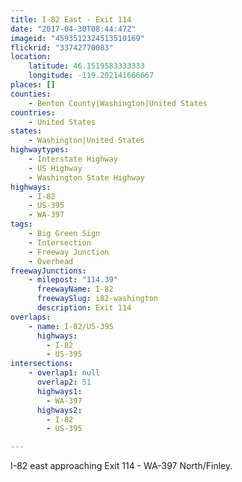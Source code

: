 ```yaml
---
title: I-82 East - Exit 114
date: "2017-04-30T08:44:47Z"
imageid: "4593512324513510169"
flickrid: "33742770083"
location:
    latitude: 46.1519583333333
    longitude: -119.202141666667
places: []
counties:
    - Benton County|Washington|United States
countries:
    - United States
states:
    - Washington|United States
highwaytypes:
    - Interstate Highway
    - US Highway
    - Washington State Highway
highways:
    - I-82
    - US-395
    - WA-397
tags:
    - Big Green Sign
    - Intersection
    - Freeway Junction
    - Overhead
freewayJunctions:
    - milepost: "114.39"
      freewayName: I-82
      freewaySlug: i82-washington
      description: Exit 114
overlaps:
    - name: I-82/US-395
      highways:
        - I-82
        - US-395
intersections:
    - overlap1: null
      overlap2: 51
      highways1:
        - WA-397
      highways2:
        - I-82
        - US-395

---
```

I-82 east approaching Exit 114 - WA-397 North/Finley.